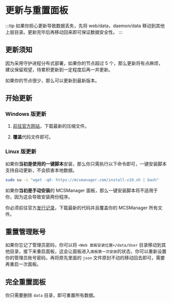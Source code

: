 # 更新与重置面板

:::tip
如果你担心更新导致数据丢失，先将 web/data，daemon/data 移动到其他上层目录。更新完毕后再移动回来即可保证数据安全性。
:::

## 更新须知

因为采用守护进程分布式部署，如果你的节点超过 5 个，那么更新将有点麻烦，建议保留观望，待累积更新到一定程度后再一并更新。

如果你的节点很少，那么可以更新到最新版本。

## 开始更新

### Windows 版更新

1. [前往官方网站](https://mcsmanager.com)，下载最新的压缩文件。

2. **覆盖**代码文件即可。

### Linux 版更新

如果你**当初是使用的一键脚本**安装，那么你只需执行以下命令即可，一键安装脚本支持自动更新，不会损害本地数据。

```bash
sudo su -c "wget -qO- https://mcsmanager.com/install-v10.sh | bash"
```

如果你**当初是手动安装**的 MCSManager 面板，那么一键安装脚本将不适用于你，因为这会导致安装两份程序。

你必须前往官方[发行记录](https://github.com/MCSManager/MCSManager/releases/latest)，下载最新的代码并且覆盖你的 MCSManager 所有文件。

## 重置管理账号

如果你忘记了管理员密码，你可以将 `<Web 面板安装位置>/data/User` 目录移动到其他目录，接下来重启面板，这会让面板进入`面板第一次安装`的状态，你可以重新设置你的管理员账号密码，再将原先里面的 `json` 文件原封不动的移动回去即可，需要再重启一次面板。

## 完全重置面板

你只需要删除 `data` 目录，即可重置所有数据。
